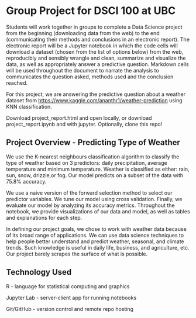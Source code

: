 # Group Project for DSCI 100 at UBC
Students will work together in groups to complete a Data Science project from the beginning (downloading data from the web) to the end (communicating their methods and conclusions in an electronic report). The electronic report will be a Jupyter notebook in which the code cells will download a dataset (chosen from the list of options below) from the web, reproducibly and sensibly wrangle and clean, summarize and visualize the data, as well as appropriately answer a predictive question. Markdown cells will be used throughout the document to narrate the analysis to communicates the question asked, methods used and the conclusion reached.

For this project, we are answering the predictive question about a weather dataset from https://www.kaggle.com/ananthr1/weather-prediction using KNN classification.

Download project_report.html and open locally, or download project_report.ipynb and with jupyter. Optionally, clone this repo!

## Project Overview - Predicting Type of Weather
We use the K-nearest neighbours classification algorithm to classify the type of weather based on 3 predictors: daily precipitation, average temperature and minimum temperature. Weather is classified as either: rain, sun, snow, drizzle,or fog. Our model predicts on a subset of the data with 75.8% accuracy.

We use a naive version of the forward selection method to select our predictor variables. We tune our model using cross validation. Finally, we evaluate our model by analyzing its accuracy metrics. Throughout the notebook, we provide visualizations of our data and model, as well as tables and explanations for each step.

In defining our project goals, we chose to work with weather data because of its broad range of applications. We can use data science techniques to help people better understand and predict weather, seasonal, and climate trends. Such knowledge is useful in daily life, business, and agriculture, etc. Our project barely scrapes the surface of what is possible.

## Technology Used
R - language for statistical computing and graphics

Jupyter Lab - server-client app for running notebooks

Git/GitHub - version control and remote repo hosting
